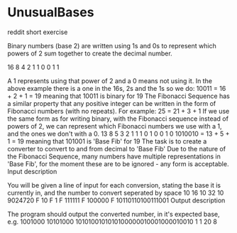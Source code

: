 # UnusualBases
reddit short exercise

Binary numbers (base 2) are written using 1s and 0s to represent which powers of 2 sum together to create the decimal number.

16	8	4	2	1
1	0	0	1	1

A 1 represents using that power of 2 and a 0 means not using it. In the above example there is a one in the 16s, 2s and the 1s so we do:
10011 = 16 + 2 + 1 = 19
meaning that 10011 is binary for 19
The Fibonacci Sequence has a similar property that any positive integer can be written in the form of Fibonacci numbers (with no repeats). For example:
25 = 21 + 3 + 1
If we use the same form as for writing binary, with the Fibonacci sequence instead of powers of 2, we can represent which Fibonacci numbers we use with a 1, and the ones we don't with a 0.
13	8	5	3	2	1	1
1	0	1	0	0	1	0
1010010 = 13 + 5 + 1 = 19
meaning that 101001 is 'Base Fib' for 19
The task is to create a converter to convert to and from decimal to 'Base Fib' Due to the nature of the Fibonacci Sequence, many numbers have multiple representations in 'Base Fib', for the moment these are to be ignored - any form is acceptable.
Input description

You will be given a line of input for each conversion, stating the base it is currently in, and the number to convert seperated by space
10 16
10 32
10 9024720
F 10
F 1
F 111111
F 100000
F 10110110100111001
Output description

The program should output the converted number, in it's expected base, e.g.
1001000
10101000
1010100101010100000010001000010010
1
1
20
8
